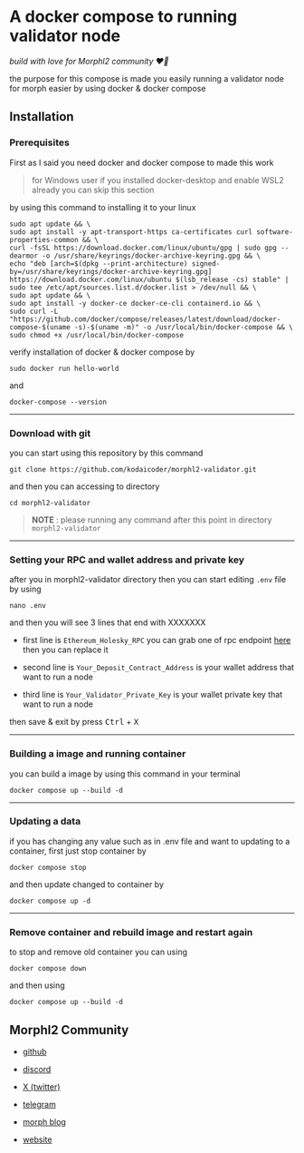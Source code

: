 # A docker compose to running validator node

_build with love for Morphl2 community ❤️🐨_

the purpose for this compose is made you easily running a validator node for morph easier by using docker & docker compose

## Installation

### Prerequisites

First as I said you need docker and docker compose to made this work

> for Windows user if you installed docker-desktop and enable WSL2 already you can skip this section

by using this command to installing it to your linux

```
sudo apt update && \
sudo apt install -y apt-transport-https ca-certificates curl software-properties-common && \
curl -fsSL https://download.docker.com/linux/ubuntu/gpg | sudo gpg --dearmor -o /usr/share/keyrings/docker-archive-keyring.gpg && \
echo "deb [arch=$(dpkg --print-architecture) signed-by=/usr/share/keyrings/docker-archive-keyring.gpg] https://download.docker.com/linux/ubuntu $(lsb_release -cs) stable" | sudo tee /etc/apt/sources.list.d/docker.list > /dev/null && \
sudo apt update && \
sudo apt install -y docker-ce docker-ce-cli containerd.io && \
sudo curl -L "https://github.com/docker/compose/releases/latest/download/docker-compose-$(uname -s)-$(uname -m)" -o /usr/local/bin/docker-compose && \
sudo chmod +x /usr/local/bin/docker-compose
```

verify installation of docker & docker compose by

```
sudo docker run hello-world
```

and

```
docker-compose --version
```

---

### Download with git

you can start using this repository by this command

```
git clone https://github.com/kodaicoder/morphl2-validator.git
```

and then you can accessing to directory

```
cd morphl2-validator
```

> **NOTE** : please running any command after this point in directory `morphl2-validator`

---

### Setting your RPC and wallet address and private key

after you in morphl2-validator directory then you can start editing `.env` file by using

```
nano .env
```

and then you will see 3 lines that end with XXXXXXX

- first line is `Ethereum_Holesky_RPC` you can grab one of rpc endpoint [here](https://www.alchemy.com/)
  then you can replace it

- second line is `Your_Deposit_Contract_Address` is your wallet address that want to run a node

- third line is `Your_Validator_Private_Key` is your wallet private key that want to run a node

then save & exit by press <kbd>Ctrl</kbd> + <kbd>X</kbd>

---

### Building a image and running container

you can build a image by using this command in your terminal

```
docker compose up --build -d
```

---

### Updating a data

if you has changing any value such as in .env file and want to updating to a container, first just stop container by

```
docker compose stop
```

and then update changed to container by

```
docker compose up -d
```

---

### Remove container and rebuild image and restart again

to stop and remove old container you can using

```
docker compose down
```

and then using

```
docker compose up --build -d
```

## Morphl2 Community

- [github](https://github.com/morph-l2)

- [discord](https://discord.gg/5SmG4yhzVZ)

- [X (twitter)](https://twitter.com/Morphl2)

- [telegram](https://t.me/MorphL2official)

- [morph blog](https://blog.morphl2.io/)

- [website](https://www.morphl2.io/)
